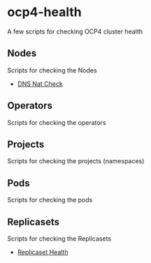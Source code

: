 # ocp4-health
A few scripts for checking OCP4 cluster health

## Nodes
Scripts for checking the Nodes

* [DNS Nat Check](/Nodes/dns_nat_chk.md)

## Operators
Scripts for checking the operators

## Projects
Scripts for checking the projects (namespaces)

## Pods
Scripts for checking the pods

## Replicasets
Scripts for checking the Replicasets

* [Replicaset Health](/Replicasets/rshealth.md)
